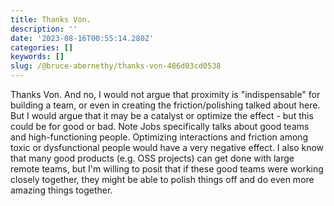 ```yaml
---
title: Thanks Von.
description: ''
date: '2023-08-16T00:55:14.280Z'
categories: []
keywords: []
slug: /@bruce-abernethy/thanks-von-486d03cd0538
---
```


Thanks Von. And no, I would not argue that proximity is "indispensable" for building a team, or even in creating the friction/polishing talked about here. But I would argue that it may be a catalyst or optimize the effect - but this could be for good or bad. Note Jobs specifically talks about good teams and high-functioning people. Optimizing interactions and friction among toxic or dysfunctional people would have a very negative effect. I also know that many good products (e.g. OSS projects) can get done with large remote teams, but I'm willing to posit that if these good teams were working closely together, they might be able to polish things off and do even more amazing things together.